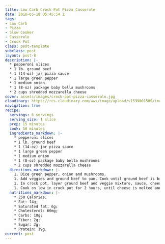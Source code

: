 ```yaml
---
title: Low Carb Crock Pot Pizza Casserole
date: 2018-05-18 05:45:54 Z
tags:
- Low Carb
- Pizza
- Slow Cooker
- Casserole
- Crock Pot
class: post-template
subclass: post
layout: post-B
description: |-
  * pepperoni slices
  * 1 lb. ground beef
  * 1 (14-oz) jar pizza sauce
  * 1 large green pepper
  * 1 medium onion
  * 1 (8-oz) package baby bella mushrooms
  * 2 cups shredded mozzarella cheese
cover: assets/images/crock-pot-pizza-casserole.jpg
cloudinary: https://res.cloudinary.com/wws/image/upload/v1539801509/images/crock-pot-pizza-casserole.jpg
navigation: true
recipe:
  servings: 6 servings
  serving_size: 1 slice
  prep: 15 minutes
  cook: 50 minutes
  ingredients_markdown: |-
    * pepperoni slices
    * 1 lb. ground beef
    * 1 (14-oz) jar pizza sauce
    * 1 large green pepper
    * 1 medium onion
    * 1 (8-oz) package baby bella mushrooms
    * 2 cups shredded mozzarella cheese
  directions_markdown: |-
    1. Dice green pepper, onion and mushrooms.
    1. Add veggies and ground beef to pan. Cook until ground beef is browned and veggies are tender. Drain.
    1. In crock pot, layer ground beef and veggie mixture, sauce, cheese and pepperoni. Repeat layers.
    1. Cook on low in crock pot for 2 hours, until cheese is melted and and casserole is heated through.
  nutritions_markdown: |-
    * 250 Calories;
    * Fat: 14g;
    * Saturated fat: 6g;
    * Cholesterol: 60mg;
    * Carbs: 10g;
    * Fiber: 2g;
    * Sugar: 3g;
    * Protein: 19g.
current: post
---
```


